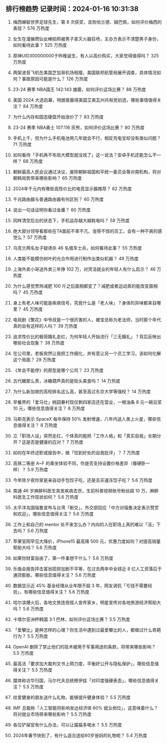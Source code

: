 
## 排行榜趋势 记录时间：2024-01-16 10:31:38
  
  1. 梅西蝉联世界足球先生，第 8 次获奖，击败哈兰德、姆巴佩，如何评价梅西的表现？ 576 万热度
    
  2. 女生在漫展燃仙女棒拍照被男子拿灭火器狂喷，主办方表示不清楚男子身份，如何看待此事？ 525 万热度
    
  3. 原神UID300000000于昨晚诞生，有人以高价购买，大家觉得值得吗？ 325 万热度
    
  4. 两架波音飞机在美国芝加哥机场相撞，美国联邦航管局展开调查，具体情况如何？事故原因可能是什么？ 126 万热度
    
  5. 23-24 赛季 NBA国王 142:143 雄鹿，如何评价这场比赛？ 88 万热度
    
  6. 美国 2024 大选启幕，特朗普赢得美国艾奥瓦州共和党初选，哪些事情值得关注？ 84 万热度
    
  7. 为什么内存和固态硬盘开始涨价了？ 83 万热度
    
  8. 23-24 赛季 NBA勇士 107:116 灰熊，如何评价这场比赛？ 80 万热度
    
  9. 手机上千，但为什么手机电池用几年就会不行，相反充电宝却没有类似问题？ 71 万热度
    
  10. 如何看待「手机再不布局大模型就没戏了」这一说法？安卓手机还能怎么不一样？ 68 万热度
    
  11. 朝鲜最高人民会议通过决议，废除朝鲜祖国和平统一委员会等对南机构，将对朝韩局势带来哪些影响？ 65 万热度
    
  12. 2024年千元内有哪些高性价比的电竞显示器推荐？ 62 万热度
    
  13. 千兆路由器与普通路由器有何区别？ 60 万热度
    
  14. 说出一句话证明你看过金庸？ 60 万热度
    
  15. 同样清空后台的状态下，手机运存越大越耗电吗？ 59 万热度
    
  16. 绝大部分领导看那些在TA面前不卑不亢、宠辱不惊的员工，会有一种不爽的感觉么？ 57 万热度
    
  17. 乌克兰两名女子疑诱杀 46 名俄军士兵，如何看待此事？ 55 万热度
    
  18. 人类能不能模仿树叶的光合作用进行制作出类似机器？ 49 万热度
    
  19. 上海外卖小哥送外卖三年挣 102 万，对灵活就业的年轻人有什么启示？ 46 万热度
    
  20. 为什么感觉贾玲减肥 100 斤之后面相都变了？减肥或者运动真的能改变面相吗？ 45 万热度
    
  21. 身上有老人味可能是疾病信号，究竟什么是「老人味」？身体的异味都来自哪里？ 45 万热度
    
  22. 电视剧《繁花》中爷叔是一个很厉害的人，被宝总称为老法师，当时那个年代真的会有这样的人吗？ 39 万热度
    
  23. 追求性价比的极简婚礼走红，为何年轻人开始流行「三无婚礼」？背后反映出哪些社会现象？ 38 万热度
    
  24. 在公司里，老板突然让我把工作细化，并有意让另一个员工学习，该如何化解这个局面？ 29 万热度
    
  25. 《年会不能停》的原型是哪个公司？ 23 万热度
    
  26. 古代糖那么贵，冰糖葫芦真的是街头美食吗？ 14 万热度
    
  27. 为什么新加坡的高校排名这么高，甚至高过东京大学等强校？ 14 万热度
    
  28. 早餐界的「爱马仕」桃园眷村现仅剩四家店还在营业，一根油条 8 元一碗豆浆 10 元，哪些信息值得关注？ 8 万热度
    
  29. 马斯克表示 SpaceX 每年保持 50% 发射增速，八年内送人类上火星，哪些信息值得关注？ 8 万热度
    
  30. 立「职场人设」突然走红，个体真的能把「工作人格」和「真实自我」长期分开？这是否是健康的应对？ 7 万热度
    
  31. 如何在年终述职或报告中，做「恰到好处的自我批评」？ 7 万热度
    
  32. 高铁二等座 A~F 的乘坐体验不同，你是否支持设置价格差异（像硬卧一样）？ 5.9 万热度
    
  33. 今年除夕夜你家是亲自动手包饺子吃，还是去买速冻饺子吃？ 5.6 万热度
    
  34. 南通 46 岁麻醉科医生突发疾病去世，生前科普视频账号粉丝超 10 万，麻醉科医生工作现状如何？ 5.6 万热度
    
  35. 太平洋岛国瑙鲁宣布与台湾「断交」，外交部回应「中方对瑙鲁决定表示赞赏和欢迎」，哪些信息值得关注？ 5.6 万热度
    
  36. 工作上和自己的 mentor 处不来怎么办？内向的人在职场上真的难以「活」下去吗？ 5.6 万热度
    
  37. 苹果官网罕见大降价，iPhone15 最高降 500 元，优惠力度如何？对提高销量帮助大吗？ 5.6 万热度
    
  38. 如果你财富自由了，第一件事想干什么？ 5.6 万热度
    
  39. 乐施会报告抨击富翁揽财加剧不平等，在过去两年中全球近 8 亿人工资落后于通货膨胀，哪些信息值得关注？ 5.6 万热度
    
  40. 数据显示近 45% 基金经理从业年限不超 3 年，网友调侃「亏钱不需要经验」，有哪些信息值得关注？ 5.6 万热度
    
  41. 哈尔滨爆火后，各地文旅连夜摇人宣传家乡，明星宣传对各地旅游经济帮助大吗？ 5.6 万热度
    
  42. 卡塔尔亚洲杯韩国 3:1 巴林，如何评价这场比赛？ 5.5 万热度
    
  43. 「爱攀比」是种怎样的心理？你生活中遇到过最爱攀比的人，都做过什么奇葩行为？ 5.5 万热度
    
  44. OpenAI 删除了禁止他们的技术被用于军事用途的条款，将带来哪些影响？ 5.5 万热度
    
  45. 最高法「要求加大裁判文书上网力度，平衡好公开与隐私保护」，哪些信息值得关注？ 5.5 万热度
    
  46. 媒体称访华归国，马尔代夫总统穆伊兹「对印度强硬表态」，哪些信息值得关注？ 5.5 万热度
    
  47. 给爱健身的朋友送什么礼物，能够提升健身体验？ 5.5 万热度
    
  48. IMF 总裁称「人工智能将影响发达经济体 60% 就业岗位」，这意味着什么？将对就业市场带来哪些影响？ 5.5 万热度
    
  49. 各位铲屎官有什么办法，可以让猫猫多喝水？ 5.5 万热度
    
  50. 2024年春节快到了，有什么适合送给60岁爸妈的礼物呢？ 5.4 万热度
    